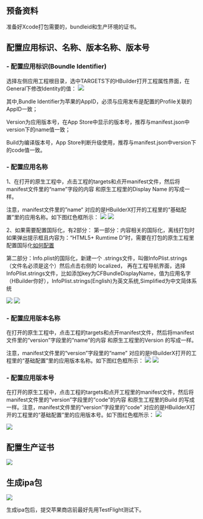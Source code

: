 ## 预备资料
准备好Xcode打包需要的，bundleid和生产环境的证书。

## 配置应用标识、名称、版本名称、版本号
### - 配置应用标识(Boundle Identifier)

选择左侧应用工程根目录，选中TARGETS下的HBuilder打开工程属性界面，在General下修改Identity的值：
![](https://img.cdn.aliyun.dcloud.net.cn/nativedocs/5SDKiOS/PackagingIssue/gongboundleID.png)

其中,Bundle Identifier为苹果的AppID，必须与应用发布是配置的Profile关联的AppID一致；

Version为应用版本号，在App Store中显示的版本号，推荐与manifest.json中version下的name值一致；

Build为编译版本号，App Store判断升级使用，推荐与manifest.json中version下的code值一致。

### - 配置应用名称

1、在打开的原生工程中，点击工程的targets和点开manifest文件，然后将manifest文件里的“name”字段的内容 和原生工程里的Display Name 的写成一样。

注意，manifest文件里的”name“ 对应的是HBuilderX打开的工程里的“基础配置”里的应用名称。如下图红色框所示：
![](https://img.cdn.aliyun.dcloud.net.cn/nativedocs/5SDKiOS/PackagingIssue/gongmc1.png)
![](https://img.cdn.aliyun.dcloud.net.cn/nativedocs/5SDKiOS/PackagingIssue/gongmc2.png)

2、如果需要配置国际化，有2部分：
第一部分：内容相关的国际化，离线打包时如果弹出提示框且内容为：“HTML5+ Rumtime D”时，需要在打包的原生工程里配置国际化[如何配置]( https://ask.dcloud.net.cn/article/35963)

第二部分：Info.plist的国际化，新建一个 .strings文件，叫做InfoPlist.strings（文件名必须是这个）然后点击右侧的 localized，
再在工程导航界面，选择InfoPlist.strings文件，比如添加key为CFBundleDisplayName，值为应用名字（HBuilder你好），InfoPlist.strings(English)为英文系统,Simplified为中文简体系统

![](https://img.cdn.aliyun.dcloud.net.cn/nativedocs/5SDKiOS/IntegrationProject/gonggj1.png)
![](https://img.cdn.aliyun.dcloud.net.cn/nativedocs/5SDKiOS/IntegrationProject/gonggj2.png)

### - 配置应用版本名称
在打开的原生工程中，点击工程的targets和点开manifest文件，然后将manifest文件里的“version”字段里的“name”的内容 和原生工程里的Version 的写成一样。

注意，manifest文件里的“version”字段里的“name” 对应的是HBuilderX打开的工程里的“基础配置”里的应用版本名称。如下图红色框所示：
![](https://img.cdn.aliyun.dcloud.net.cn/nativedocs/5SDKiOS/PackagingIssue/gongbanbmc1.png)
![](https://img.cdn.aliyun.dcloud.net.cn/nativedocs/5SDKiOS/PackagingIssue/gongbanbmc2.png)

### - 配置应用版本号
在打开的原生工程中，点击工程的targets和点开工程里的manifest文件，然后将manifest文件里的“version”字段里的“code”的内容 和原生工程里的Build 的写成一样。注意，manifest文件里的“version”字段里的“code” 对应的是HBuilderX打开的工程里的“基础配置”里的应用版本号。如下图红色框所示：
![](https://img.cdn.aliyun.dcloud.net.cn/nativedocs/5SDKiOS/PackagingIssue/gongbanbh1.png)

![](https://img.cdn.aliyun.dcloud.net.cn/nativedocs/5SDKiOS/PackagingIssue/gongbanbh2.png)



## 配置生产证书
![](https://img.cdn.aliyun.dcloud.net.cn/nativedocs/5SDKiOS/PackagingIssue/dbfx1.png)

## 生成ipa包
![](https://img.cdn.aliyun.dcloud.net.cn/nativedocs/5SDKiOS/PackagingIssue/dbfx2.png)

生成ipa包后，提交苹果商店前最好先用TestFlight测试下。
